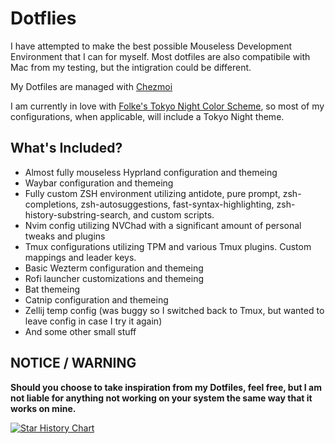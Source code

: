 # Dotflies

I have attempted to make the best possible Mouseless Development Environment that I can for myself. Most dotfiles are also compatibile with Mac from my testing, but the intigration could be different.

My Dotfiles are managed with [ Chezmoi ](https://chezmoi.io)

I am currently in love with [Folke's Tokyo Night Color Scheme](https://github.com/folke/tokyonight.nvim), so most of my configurations, when applicable, will include a Tokyo Night theme.

## What's Included?

- Almost fully mouseless Hyprland configuration and themeing
- Waybar configuration and themeing
- Fully custom ZSH environment utilizing antidote, pure prompt, zsh-completions, zsh-autosuggestions, fast-syntax-highlighting, zsh-history-substring-search, and custom scripts.
- Nvim config utilizing NVChad with a significant amount of personal tweaks and plugins
- Tmux configurations utilizing TPM and various Tmux plugins. Custom mappings and leader keys.
- Basic Wezterm configuration and themeing
- Rofi launcher customizations and themeing
- Bat themeing
- Catnip configuration and themeing
- Zellij temp config (was buggy so I switched back to Tmux, but wanted to leave config in case I try it again)
- And some other small stuff

## NOTICE / WARNING

**Should you choose to take inspiration from my Dotfiles, feel free, but I am not liable for anything not working on your system the same way that it works on mine.**

[![Star History Chart](https://api.star-history.com/svg?repos=Pairadux/dotfiles&type=Date)](https://star-history.com/#Pairadux/dotfiles&Date)

